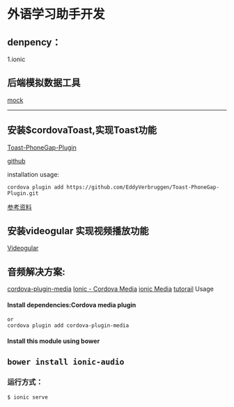 # 外语学习助手开发

## denpency：
1.ionic



## 后端模拟数据工具
[mock](http://mockjs.com/)

-----------------------------------------------
## 安装$cordovaToast,实现Toast功能
[Toast-PhoneGap-Plugin](http://ngcordova.com/docs/plugins/toast/)

[github](https://github.com/EddyVerbruggen/Toast-PhoneGap-Plugin#2-screenshots)

installation usage:
```
cordova plugin add https://github.com/EddyVerbruggen/Toast-PhoneGap-Plugin.git
```
[参考资料](http://devdactic.com/pull-to-refresh-ionic/)

## 安装videogular 实现视频播放功能
[Videogular](http://www.videogular.com/)


## 音频解决方案:
[cordova-plugin-media](https://github.com/apache/cordova-plugin-media)
[Ionic - Cordova Media](https://www.tutorialspoint.com/ionic/ionic_media.htm)
[ionic Media](http://arielfaur.github.io/ionic-audio/)
[tutorail](https://www.thepolyglotdeveloper.com/2014/11/playing-audio-android-ios-ionicframework-app/)
Usage

#### Install dependencies:Cordova media plugin

```ionic plugin add cordova-plugin-media
or
cordova plugin add cordova-plugin-media

```

#### Install this module using bower

```bower install ionic-audio```
------------------------------------


### 运行方式：
```
$ ionic serve
```